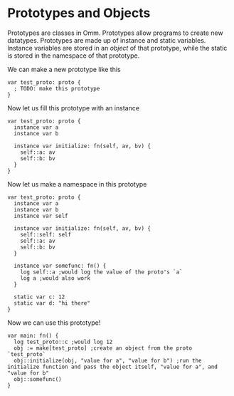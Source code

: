 # Prototypes and Objects

Prototypes are classes in Omm. Prototypes allow programs to create new datatypes. Prototypes are made up of instance and static variables. Instance variables are stored in an *object* of that prototype, while the static is stored in the namespace of that prototype.

We can make a new prototype like this

```
var test_proto: proto {
  ; TODO: make this prototype
}
```

Now let us fill this prototype with an instance

```
var test_proto: proto {
  instance var a
  instance var b

  instance var initialize: fn(self, av, bv) {
    self::a: av
    self::b: bv
  }
}
```

Now let us make a namespace in this prototype

```
var test_proto: proto {
  instance var a
  instance var b
  instance var self

  instance var initialize: fn(self, av, bv) {
    self::self: self
    self::a: av
    self::b: bv
  }

  instance var somefunc: fn() {
    log self::a ;would log the value of the proto's `a`
    log a ;would also work
  }

  static var c: 12
  static var d: "hi there"
}
```

Now we can use this prototype!

```
var main: fn() {
  log test_proto::c ;would log 12
  obj := make[test_proto] ;create an object from the proto `test_proto`
  obj::initialize(obj, "value for a", "value for b") ;run the initialize function and pass the object itself, "value for a", and "value for b"
  obj::somefunc()
}
```
